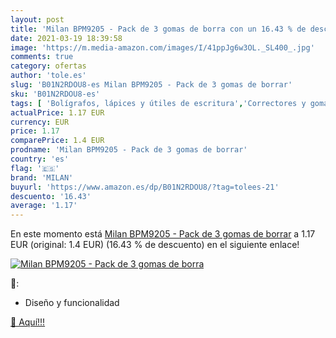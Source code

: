 ```yaml
---
layout: post
title: 'Milan BPM9205 - Pack de 3 gomas de borra con un 16.43 % de descuento'
date: 2021-03-19 18:39:58
image: 'https://m.media-amazon.com/images/I/41ppJg6w3OL._SL400_.jpg'
comments: true
category: ofertas
author: 'tole.es'
slug: 'B01N2RDOU8-es Milan BPM9205 - Pack de 3 gomas de borrar'
sku: 'B01N2RDOU8-es'
tags: [ 'Bolígrafos, lápices y útiles de escritura','Correctores y gomas de borrar','Gomas de borrar','Oficina y papelería','borrar','de','gomas','milan', ]
actualPrice: 1.17 EUR
currency: EUR
price: 1.17
comparePrice: 1.4 EUR
prodname: 'Milan BPM9205 - Pack de 3 gomas de borrar'
country: 'es'
flag: '🇪🇸'
brand: 'MILAN'
buyurl: 'https://www.amazon.es/dp/B01N2RDOU8/?tag=tolees-21'
descuento: '16.43'
average: '1.17'
---
```


En este momento está [Milan BPM9205 - Pack de 3 gomas de borrar](https://www.amazon.es/dp/B01N2RDOU8/?tag=tolees-21) a 1.17 EUR (original: 1.4 EUR) (16.43 %  de descuento) en el siguiente enlace!

[![Milan BPM9205 - Pack de 3 gomas de borra](https://m.media-amazon.com/images/I/41ppJg6w3OL._SL400_.jpg)](https://www.amazon.es/dp/B01N2RDOU8/?tag=tolees-21)

🔎:

- Diseño y funcionalidad

[🛒 Aquí!!!](https://www.amazon.es/dp/B01N2RDOU8/?tag=tolees-21)
